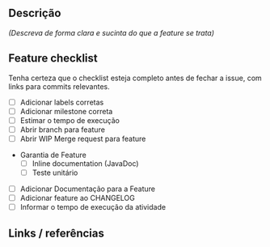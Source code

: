 ## Descrição

_(Descreva de forma clara e sucinta do que a feature se trata)_

## Feature checklist

Tenha certeza que o checklist esteja completo antes de fechar a issue,
com links para commits relevantes.

- [ ] Adicionar labels corretas
- [ ] Adicionar milestone correta
- [ ] Estimar o tempo de execução 
- [ ] Abrir branch para feature
- [ ] Abrir WIP Merge request para feature
- Garantia de Feature
    - [ ] Inline documentation (JavaDoc)
    - [ ] Teste unitário
- [ ] Adicionar Documentação para a Feature
- [ ] Adicionar feature ao CHANGELOG
- [ ] Informar o tempo de execução da atividade

## Links / referências

<!--Referência à issue e/ou MR da feature-->
